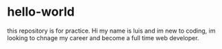 # hello-world
this repository is for practice. 
Hi my name is luis and im new to coding, im looking to chnage my career and become a full time web developer.
